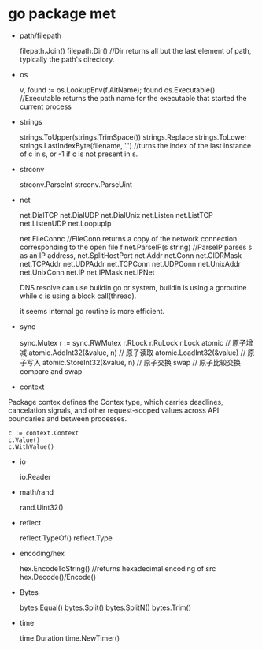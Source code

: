 # go package met

- path/filepath

  filepath.Join()
  filepath.Dir() //Dir returns all but the last element of path, typically the path's directory.

- os

  v, found := os.LookupEnv(f.AltName); found
  os.Executable() //Executable returns the path name for the executable that started the current process

- strings

  strings.ToUpper(strings.TrimSpace())
  strings.Replace
  strings.ToLower
  strings.LastIndexByte(filename, '.') //turns the index of the last instance of c in s, or -1 if c is not present in s.

- strconv

  strconv.ParseInt
  strconv.ParseUint

- net

  net.DialTCP
  net.DialUDP
  net.DialUnix
  net.Listen
  net.ListTCP
  net.ListenUDP
  net.LoopupIp

  net.FileConnc //FileConn returns a copy of the network connection corresponding to the open file f
  net.ParseIP(s string) //ParseIP parses s as an IP address,
  net.SplitHostPort
  net.Addr
  net.Conn
  net.CIDRMask
  net.TCPAddr
  net.UDPAddr
  net.TCPConn
  net.UDPConn
  net.UnixAddr
  net.UnixConn
  net.IP
  net.IPMask
  net.IPNet

  DNS resolve can use buildin go or system, buildin is using a goroutine while c is using a block call(thread).

  it seems internal go routine is more efficient.

- sync

  sync.Mutex
  r := sync.RWMutex
  r.RLock
  r.RuLock
  r.Lock
  atomic
  // 原子增减 atomic.AddInt32(&value, n)
  // 原子读取 atomic.LoadInt32(&value)
  // 原子写入 atomic.StoreInt32(&value, n)
  // 原子交换 swap
  // 原子比较交换 compare and swap

- context

Package contex defines the Contex type, which carries deadlines, cancelation signals, and other request-scoped values across API boundaries and between processes.

    c := context.Context
    c.Value()
    c.WithValue()

- io

  io.Reader

- math/rand

  rand.Uint32()

- reflect

  reflect.TypeOf()
  reflect.Type

- encoding/hex

  hex.EncodeToString() //returns hexadecimal encoding of src
  hex.Decode()/Encode()

- Bytes

  bytes.Equal()
  bytes.Split()
  bytes.SplitN()
  bytes.Trim()

- time

  time.Duration
  time.NewTimer()
